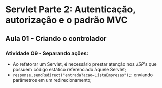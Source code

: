 # Servlet Parte 2: Autenticação, autorização e o padrão MVC

## Aula 01 - Criando o controlador

### Atividade 09 - Separando ações:

- Ao refatorar um Servlet, é necessário prestar atenção nos *JSP*'s que possuem código estático referenciado àquele Servlet;
- `response.sendRedirect("entrada?acao=ListaEmpresas");`: enviando parâmetros em um redirecionamento;
